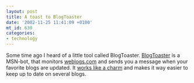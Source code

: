 ```yaml
---
layout: post
title: A toast to BlogToaster
date: '2002-11-25 11:41:09 +0100'
mt_id: 630
categories:
- technology
---
```

Some time ago I heard of a little tool called BlogToaster. <a href="http://www.pocketsoap.com/weblog/2002/06/15.html">BlogToaster</a> is a MSN-bot, that monitors <a href="http://www.weblogs.com">weblogs.com</a> and sends you a message when your favorite blogs are updated. It <a href="/journal/archives/blogtoaster/BlogToaster.gif">works like a charm</a> and makes it way easier to keep up to date on several blogs.
